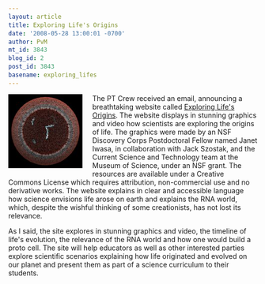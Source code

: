 ```yaml
---
layout: article
title: Exploring Life's Origins
date: '2008-05-28 13:00:01 -0700'
author: PvM
mt_id: 3843
blog_id: 2
post_id: 3843
basename: exploring_lifes
---
```

[<img src="/uploads/2008/protocell-thumb-150x150.jpg" alt="protocell.jpg" width="150" height="150" style="float: left; margin: 0 20px 20px 0;" class="mt-image-left" />](http://pandasthumb.org/archives/2008/05/28/protocell.html)The PT Crew received an email, announcing a breathtaking website called [Exploring Life's Origins](http://exploringorigins.org/). The website displays in stunning graphics and video how scientists are exploring the origins of life. The graphics were made by an NSF Discovery Corps Postdoctoral Fellow named Janet Iwasa, in collaboration with Jack Szostak, and the Current Science and Technology team at the Museum of Science, under an NSF grant. The resources are available under a Creative Commons License which requires attribution, non-commercial use and no derivative works.
The website explains in clear and accessible language how science envisions life arose on earth and explains the RNA world, which, despite the wishful thinking of some creationists, has not lost its relevance.

As I said, the site explores in stunning graphics and video, the timeline of life's evolution, the relevance of the RNA world and how one would build a proto cell. 
The site will help educators as well as other interested parties explore scientific scenarios explaining how life originated and evolved on our planet and present them as part of a science curriculum to their students.
